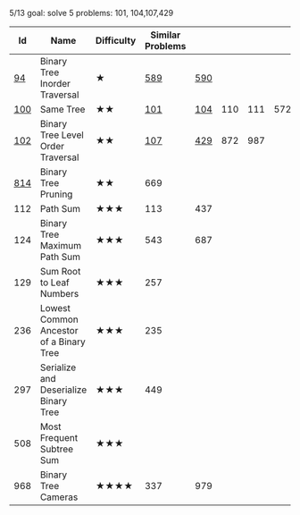 
5/13 goal: solve 5 problems: 101, 104,107,429


Id	| Name | 	Difficulty	| Similar Problems| 	 |     |   |		|   |				Comments
--- | ---  | ---           | ---           | --- | ---| ---| ---|---|---
[94](https://leetcode.com/problems/binary-tree-inorder-traversal/)|Binary Tree Inorder Traversal|	★	|[589](https://leetcode.com/problems/n-ary-tree-preorder-traversal/)|	[590](https://leetcode.com/problems/n-ary-tree-postorder-traversal/solution/)		|		||||		traversal
[100](https://leetcode.com/problems/same-tree/)|	Same Tree	|★★	|[101](https://leetcode.com/problems/symmetric-tree/)	|[104](https://leetcode.com/problems/maximum-depth-of-binary-tree/)	|110	|111	|572	|965	|	
[102](https://leetcode.com/problems/binary-tree-level-order-traversal/)	|Binary Tree Level Order Traversal|	★★	|[107](https://leetcode.com/problems/binary-tree-level-order-traversal-ii/)	|[429](https://leetcode.com/problems/n-ary-tree-level-order-traversal/)|	872	|987	|||			collecting nodes
[814](https://leetcode.com/problems/binary-tree-pruning/)|	Binary Tree Pruning|	★★	|669	||||||						
112	|Path Sum	|★★★	|113|	437		|||||				
124	|Binary Tree Maximum Path Sum|	★★★|	543	|687	|||||					Use both children, return one
129	|Sum Root to Leaf Numbers	|★★★|	257			||||||				
236	|Lowest Common Ancestor of a Binary Tree	|★★★|	235			||||||				
297	|Serialize and Deserialize Binary Tree	|★★★	|449|||||||							
508|Most Frequent Subtree Sum	|★★★		|||||||						
968	|Binary Tree Cameras	|★★★★	|337	|979|||||						
